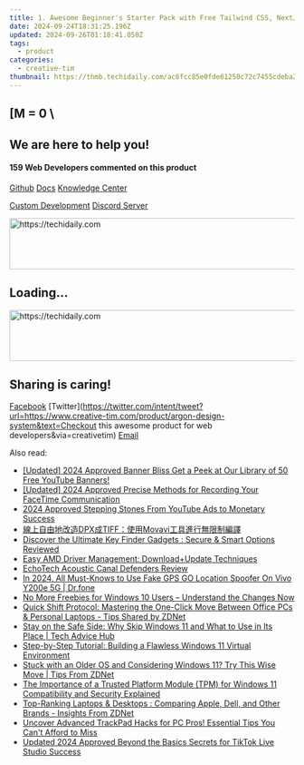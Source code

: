 ```yaml
---
title: 1. Awesome Beginner's Starter Pack with Free Tailwind CSS, NextJS & UI Kits From Notion by Creative Tim
date: 2024-09-24T18:31:25.196Z
updated: 2024-09-26T01:18:41.050Z
tags:
  - product
categories:
  - creative-tim
thumbnail: https://thmb.techidaily.com/ac6fcc85e0fde61250c72c7455cdeba283035fd7fed1fa3496121c2d71b4b3d4.jpg
---
```


## \[M = 0 \

## We are here to help you!

#### 159 Web Developers commented on this product

[Github](https://github.com/creativetimofficial/argon-design-system) [Docs](https://tools.techidaily.com/creative-tim/products/) [Knowledge Center](https://tools.techidaily.com/creative-tim/products/) 

[Custom Development](https://tools.techidaily.com/creative-tim/products/) [Discord Server](https://discord.com/invite/FhCJCaHdQa) 

<!-- affiliate ads begin -->
<a href="https://aligracehair.sjv.io/c/5597632/1886019/19272" target="_top" id="1886019">
  <img src="//a.impactradius-go.com/display-ad/19272-1886019" border="0" alt="https://techidaily.com" width="728" height="90"/>
</a>
<img height="0" width="0" src="https://aligracehair.sjv.io/i/5597632/1886019/19272" style="position:absolute;visibility:hidden;" border="0" />
<!-- affiliate ads end -->

## Loading...

<!-- affiliate ads begin -->
<a href="https://appsumo.8odi.net/c/5597632/2123737/7443" target="_top" id="2123737">
  <img src="//a.impactradius-go.com/display-ad/7443-2123737" border="0" alt="https://techidaily.com" width="728" height="90"/>
</a>
<img height="0" width="0" src="https://appsumo.8odi.net/i/5597632/2123737/7443" style="position:absolute;visibility:hidden;" border="0" />
<!-- affiliate ads end -->

## Sharing is caring!

[Facebook](https://www.facebook.com/sharer/sharer.php?u=https://www.creative-tim.com/product/argon-design-system?src=sdkpreparse) [Twitter](https://twitter.com/intent/tweet?url=https://www.creative-tim.com/product/argon-design-system&text=Checkout this awesome product for web developers&via=creativetim) [Email](https://tools.techidaily.com/creative-tim/products/)

<ins class="adsbygoogle"
     style="display:block"
     data-ad-format="autorelaxed"
     data-ad-client="ca-pub-7571918770474297"
     data-ad-slot="1223367746"></ins>

<ins class="adsbygoogle"
     style="display:block"
     data-ad-client="ca-pub-7571918770474297"
     data-ad-slot="8358498916"
     data-ad-format="auto"
     data-full-width-responsive="true"></ins>

<span class="atpl-alsoreadstyle">Also read:</span>
<div><ul>
<li><a href="https://youtube-zero.techidaily.com/ed-2024-approved-banner-bliss-get-a-peek-at-our-library-of-50-free-youtube-banners/"><u>[Updated] 2024 Approved Banner Bliss Get a Peek at Our Library of 50 Free YouTube Banners!</u></a></li>
<li><a href="https://on-screen-recording.techidaily.com/updated-2024-approved-precise-methods-for-recording-your-facetime-communication/"><u>[Updated] 2024 Approved Precise Methods for Recording Your FaceTime Communication</u></a></li>
<li><a href="https://youtube-help.techidaily.com/2024-approved-stepping-stones-from-youtube-ads-to-monetary-success/"><u>2024 Approved Stepping Stones From YouTube Ads to Monetary Success</u></a></li>
<li><a href="https://blog-min.techidaily.com/dpxtiffmovavi/"><u>線上自由地改造DPX成TIFF：使用Movavi工具進行無限制編譯</u></a></li>
<li><a href="https://techtrends.techidaily.com/discover-the-ultimate-key-finder-gadgets-secure-and-smart-options-reviewed/"><u>Discover the Ultimate Key Finder Gadgets : Secure & Smart Options Reviewed</u></a></li>
<li><a href="https://driver-install.techidaily.com/easy-amd-driver-management-downloadplusupdate-techniques/"><u>Easy AMD Driver Management: Download+Update Techniques</u></a></li>
<li><a href="https://buynow-tips.techidaily.com/echotech-acoustic-canal-defenders-review/"><u>EchoTech Acoustic Canal Defenders Review</u></a></li>
<li><a href="https://fake-location.techidaily.com/in-2024-all-must-knows-to-use-fake-gps-go-location-spoofer-on-vivo-y200e-5g-drfone-by-drfone-virtual-android/"><u>In 2024, All Must-Knows to Use Fake GPS GO Location Spoofer On Vivo Y200e 5G | Dr.fone</u></a></li>
<li><a href="https://win-unique.techidaily.com/no-more-freebies-for-windows-10-users-understand-the-changes-now/"><u>No More Freebies for Windows 10 Users – Understand the Changes Now</u></a></li>
<li><a href="https://win-unique.techidaily.com/quick-shift-protocol-mastering-the-one-click-move-between-office-pcs-and-personal-laptops-tips-shared-by-zdnet/"><u>Quick Shift Protocol: Mastering the One-Click Move Between Office PCs & Personal Laptops - Tips Shared by ZDNet</u></a></li>
<li><a href="https://win-unique.techidaily.com/stay-on-the-safe-side-why-skip-windows-11-and-what-to-use-in-its-place-tech-advice-hub/"><u>Stay on the Safe Side: Why Skip Windows 11 and What to Use in Its Place | Tech Advice Hub</u></a></li>
<li><a href="https://win-unique.techidaily.com/step-by-step-tutorial-building-a-flawless-windows-11-virtual-environment/"><u>Step-by-Step Tutorial: Building a Flawless Windows 11 Virtual Environment</u></a></li>
<li><a href="https://win-unique.techidaily.com/stuck-with-an-older-os-and-considering-windows-11-try-this-wise-move-tips-from-zdnet/"><u>Stuck with an Older OS and Considering Windows 11? Try This Wise Move | Tips From ZDNet</u></a></li>
<li><a href="https://win-unique.techidaily.com/the-importance-of-a-trusted-platform-module-tpm-for-windows-11-compatibility-and-security-explained/"><u>The Importance of a Trusted Platform Module (TPM) for Windows 11 Compatibility and Security Explained</u></a></li>
<li><a href="https://win-unique.techidaily.com/top-ranking-laptops-and-desktops-comparing-apple-dell-and-other-brands-insights-from-zdnet/"><u>Top-Ranking Laptops & Desktops : Comparing Apple, Dell, and Other Brands - Insights From ZDNet</u></a></li>
<li><a href="https://win-unique.techidaily.com/uncover-advanced-trackpad-hacks-for-pc-pros-essential-tips-you-cant-afford-to-miss/"><u>Uncover Advanced TrackPad Hacks for PC Pros! Essential Tips You Can't Afford to Miss</u></a></li>
<li><a href="https://ai-live-streaming.techidaily.com/updated-2024-approved-beyond-the-basics-secrets-for-tiktok-live-studio-success/"><u>Updated 2024 Approved Beyond the Basics Secrets for TikTok Live Studio Success</u></a></li>
</ul></div>

